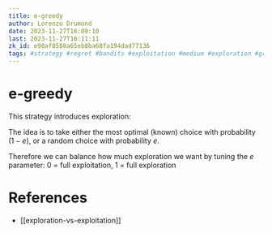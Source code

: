 ```yaml
---
title: e-greedy
author: Lorenzo Drumond
date: 2023-11-27T16:09:10
last: 2023-11-27T16:11:11
zk_id: e98af0588a65eb8ba68fa194dad77136
tags: #strategy #regret #bandits #exploitation #medium #exploration #greedy #statistics #math #tradeoff #multi_armed
---
```



# e-greedy
This strategy introduces exploration:

  The idea is to take either the most optimal (known) choice with probability $(1-e)$, or a random choice with probability $e$.

Therefore we can balance how much exploration we want by tuning the $e$ parameter: 0 = full exploitation, 1 = full exploration

# References
- [[exploration-vs-exploitation]]
